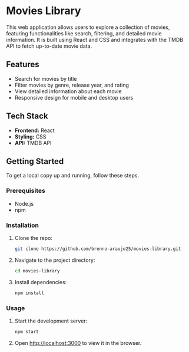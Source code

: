 # Movies Library

This web application allows users to explore a collection of movies, featuring functionalities like search, filtering, and detailed movie information. It is built using React and CSS and integrates with the TMDB API to fetch up-to-date movie data.

## Features

- Search for movies by title
- Filter movies by genre, release year, and rating
- View detailed information about each movie
- Responsive design for mobile and desktop users

## Tech Stack

- **Frontend:** React
- **Styling:** CSS
- **API:** TMDB API

## Getting Started

To get a local copy up and running, follow these steps.

### Prerequisites

- Node.js
- npm

### Installation

1. Clone the repo:
   ```sh
   git clone https://github.com/brenno-araujo25/movies-library.git
   ```
2. Navigate to the project directory:
   ```sh
   cd movies-library
   ```
3. Install dependencies:
   ```sh
   npm install
   ```

### Usage

1. Start the development server:
   ```sh
   npm start
   ```
2. Open [http://localhost:3000](http://localhost:3000) to view it in the browser.
